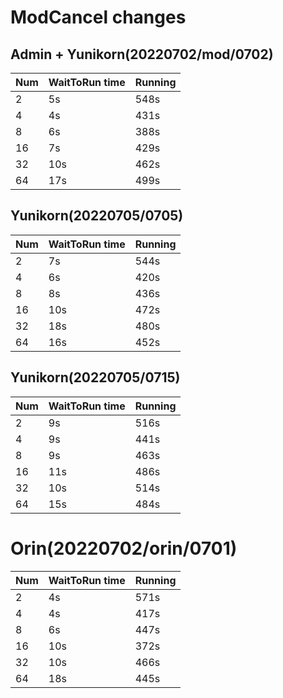 # ModCancel changes

## Admin + Yunikorn(20220702/mod/0702)
Num | WaitToRun time | Running |
| - |       -      |     -   |
| 2 | 5s | 548s |
| 4 | 4s | 431s |
| 8 | 6s | 388s |
| 16| 7s | 429s |
| 32| 10s | 462s |
| 64| 17s | 499s |

## Yunikorn(20220705/0705)
 
Num | WaitToRun time | Running |
| - |       -      |     -   |
| 2 | 7s | 544s |
| 4 | 6s | 420s |
| 8 | 8s | 436s |
| 16| 10s | 472s |
| 32| 18s | 480s |
| 64| 16s | 452s |

## Yunikorn(20220705/0715)
 
Num | WaitToRun time | Running |
| - |       -      |     -   |
| 2 | 9s | 516s |
| 4 | 9s | 441s |
| 8 | 9s | 463s |
| 16| 11s | 486s |
| 32| 10s | 514s |
| 64| 15s | 484s |

# Orin(20220702/orin/0701)

Num | WaitToRun time | Running |
| - |       -      |     -   |
| 2 | 4s | 571s |
| 4 | 4s | 417s |
| 8 | 6s | 447s |
| 16| 10s | 372s |
| 32| 10s | 466s |
| 64| 18s | 445s |
